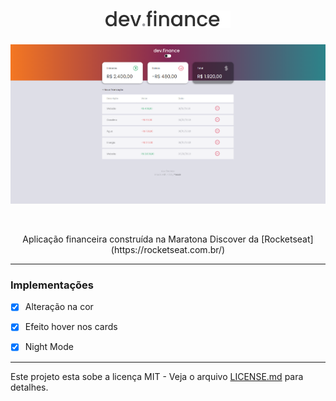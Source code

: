 

<h1 align="center">
  <img alt="dev-finance-logo" title="dev-finance-logo" src="assets/logob.svg" width="200px" />
 </h1>

<p align="center">
  <img src="https://github.com/carlospessin/dev-finance/blob/master/assets/preview2.png">
</p>



<br>

<p align="center">
  Aplicação financeira construída na Maratona Discover da [Rocketseat](https://rocketseat.com.br/)
</p>



---

### Implementações

- [x] Alteração na cor
- [x] Efeito hover nos cards
- [x] Night Mode


---

Este projeto esta sobe a licença MIT - Veja o arquivo [LICENSE.md](https://github.com/carlospessin/dev-finance/blob/master/LICENSE.md) para detalhes.
